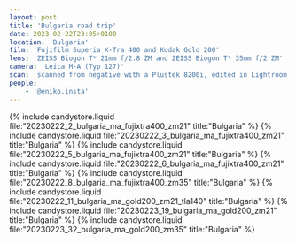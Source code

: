```yaml
---
layout: post
title: 'Bulgaria road trip'
date: 2023-02-22T23:05+0100
location: 'Bulgaria'
film: 'Fujifilm Superia X-Tra 400 and Kodak Gold 200'
lens: 'ZEISS Biogon T* 21mm f/2.8 ZM and ZEISS Biogon T* 35mm f/2 ZM'
camera: 'Leica M-A (Typ 127)'
scan: 'scanned from negative with a Plustek 8200i, edited in Lightroom'
people: 
    - '@eniko.insta'
---
```


{% include candystore.liquid file:"20230222_2_bulgaria_ma_fujixtra400_zm21" title:"Bulgaria" %}
{% include candystore.liquid file:"20230222_3_bulgaria_ma_fujixtra400_zm21" title:"Bulgaria" %}
{% include candystore.liquid file:"20230222_5_bulgaria_ma_fujixtra400_zm21" title:"Bulgaria" %}
{% include candystore.liquid file:"20230222_6_bulgaria_ma_fujixtra400_zm21" title:"Bulgaria" %}
{% include candystore.liquid file:"20230222_8_bulgaria_ma_fujixtra400_zm35" title:"Bulgaria" %}
{% include candystore.liquid file:"20230222_11_bulgaria_ma_gold200_zm21_tla140" title:"Bulgaria" %}
{% include candystore.liquid file:"20230223_19_bulgaria_ma_gold200_zm21" title:"Bulgaria" %}
{% include candystore.liquid file:"20230223_32_bulgaria_ma_gold200_zm35" title:"Bulgaria" %}

